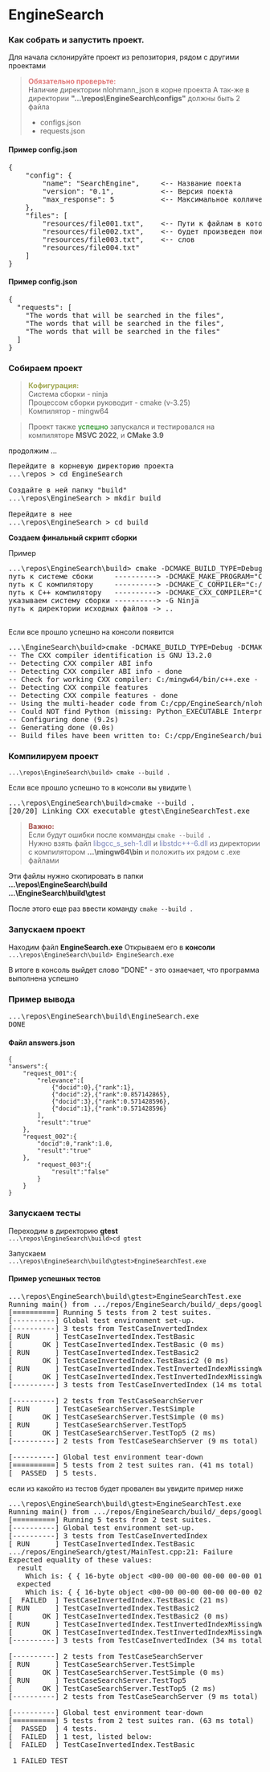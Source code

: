 # EngineSearch


### **Как собрать и запустить проект.**

Для начала склонируйте проект из репозитория, рядом с другими проектами
>  **<font color="#e07979">Обязательно проверьте:</font>**  \
> Наличие директории nlohmann_json в корне проекта
> А так-же в директории **"...\repos\EngineSearch\configs"** должны быть 2 файла
> - configs.json
> - requests.json

#### Пример config.json
<pre>
{
    "config": {
        "name": "SearchEngine",     <-- Название поекта
        "version": "0.1",           <-- Версия поекта
        "max_response": 5           <-- Максимальное колличествозапросов
    },
    "files": [
        "resources/file001.txt",    <-- Пути к файлам в которых
        "resources/file002.txt",    <-- будет произведен поиск
        "resources/file003.txt",    <-- слов
        "resources/file004.txt"
    ]
}
</pre>

####  Пример config.json
<pre>
{
  "requests": [
    "The words that will be searched in the files",
    "The words that will be searched in the files",
    "The words that will be searched in the files"
  ]
}
</pre>

### **Собираем проект**

> **<font color="a1a852">Кофигурация:</font>**  \
> Система сборки - ninja \
> Процессом сборки руководит - cmake (v-3.25) \
> Компилятор - mingw64

>Проект также <font color="green">успешно</font> запускался и тестировался на компиляторе **MSVC 2022**, и **CMake 3.9**

продолжим ... 

<pre>
Перейдите в корневую директорию проекта
...\repos > cd EngineSearch

Создайте в ней папку "build"
...\repos\EngineSearch > mkdir build

Перейдите в нее
...\repos\EngineSearch > cd build
</pre>

**Создаем финальный скрипт сборки**

Пример
 <pre>
...\repos\EngineSearch\build> cmake -DCMAKE_BUILD_TYPE=Debug <--- С отладкой или релиз
путь к системе сбоки     ----------> -DCMAKE_MAKE_PROGRAM="C:/ninja.exe"
путь к С компилятору     ----------> -DCMAKE_C_COMPILER="C:/mingw64/bin/gcc.exe"
путь к С++ компилятору   ----------> -DCMAKE_CXX_COMPILER="C:/mingw64/bin/c++.exe" 
указываем систему сборки ----------> -G Ninja 
путь к директории исходных файлов -> ..
 </pre>
Если все прошло успешно на консоли появится
<pre>
...\EngineSearch\build>cmake -DCMAKE_BUILD_TYPE=Debug -DCMAKE_MAKE_PROGRAM=C:/ninja.exe -DCMAKE_C_COMPILER=C:/mingw64/bin/gcc.exe -DCMAKE_CXX_COMPILER=C:/mingw64/bin/c++.exe -G Ninja ..
-- The CXX compiler identification is GNU 13.2.0
-- Detecting CXX compiler ABI info
-- Detecting CXX compiler ABI info - done
-- Check for working CXX compiler: C:/mingw64/bin/c++.exe - skipped
-- Detecting CXX compile features
-- Detecting CXX compile features - done
-- Using the multi-header code from C:/cpp/EngineSearch/nlohmann_json/include/
-- Could NOT find Python (missing: Python_EXECUTABLE Interpreter)
-- Configuring done (9.2s)
-- Generating done (0.0s)
-- Build files have been written to: C:/cpp/EngineSearch/build
</pre>

### **Компилируем проект**
`...\repos\EngineSearch\build> cmake --build . `

Если все прошло успешно то в консоли вы увидите  \
<pre>
...\repos\EngineSearch\build>cmake --build .
[20/20] Linking CXX executable gtest\EngineSearchTest.exe
</pre>

> **<font color="#a8534d">Важно:</font>** \
Если будут ошибки после комманды `cmake --build .`  \
Нужно взять файл <font color="#7681b8">libgcc_s_seh-1.dll</font> и  <font color="#7681b8">libstdc++-6.dll</font> из директории с компилятором **...\mingw64\bin** и положить их рядом с .exe файлами


Эти файлы нужно скопировать в папки  \
**...\repos\EngineSearch\build**  \
**...\EngineSearch\build\gtest**

После этого еще раз ввести команду `cmake --build .`
### **Запускаем проект**  
Находим файл **EngineSearch.exe**
Открываем его в **консоли**  \
`...\repos\EngineSearch\build> EngineSearch.exe `

В итоге в консоль выйдет слово "DONE" - это ознаечает, что программа выполнена успешно

### Пример вывода
<pre>
...\repos\EngineSearch\build\EngineSearch.exe
DONE
</pre>

#### Файл answers.json
    {
    "answers":{
        "request_001":{
            "relevance":[
                {"docid":0},{"rank":1},
                {"docid":2},{"rank":0.857142865},
                {"docid":3},{"rank":0.571428596},
                {"docid":1},{"rank":0.571428596}
            ],
            "result":"true"
        },
        "request_002":{
            "docid":0,"rank":1.0,
            "result":"true"
        },
            "request_003":{
                "result":"false"
            }
        }
    }

### **Запускаем тесты** 

Переходим в директорию **gtest**  \
`...\repos\EngineSearch\build>cd gtest`

Запускаем  \
`...\repos\EngineSearch\build\gtest>EngineSearchTest.exe`

#### Пример успешных тестов
<pre>
...\repos\EngineSearch\build\gtest>EngineSearchTest.exe
Running main() from .../repos/EngineSearch/build/_deps/googletest-src/googletest/src/gtest_main.cc
[==========] Running 5 tests from 2 test suites.
[----------] Global test environment set-up.
[----------] 3 tests from TestCaseInvertedIndex
[ RUN      ] TestCaseInvertedIndex.TestBasic
[       OK ] TestCaseInvertedIndex.TestBasic (0 ms)
[ RUN      ] TestCaseInvertedIndex.TestBasic2
[       OK ] TestCaseInvertedIndex.TestBasic2 (0 ms)
[ RUN      ] TestCaseInvertedIndex.TestInvertedIndexMissingWord
[       OK ] TestCaseInvertedIndex.TestInvertedIndexMissingWord (0 ms)
[----------] 3 tests from TestCaseInvertedIndex (14 ms total)

[----------] 2 tests from TestCaseSearchServer
[ RUN      ] TestCaseSearchServer.TestSimple
[       OK ] TestCaseSearchServer.TestSimple (0 ms)
[ RUN      ] TestCaseSearchServer.TestTop5
[       OK ] TestCaseSearchServer.TestTop5 (2 ms)
[----------] 2 tests from TestCaseSearchServer (9 ms total)

[----------] Global test environment tear-down
[==========] 5 tests from 2 test suites ran. (41 ms total)
[  PASSED  ] 5 tests.
</pre>

если из какойто из тестов будет провален вы увидите пример ниже

<pre>
...\repos\EngineSearch\build\gtest>EngineSearchTest.exe
Running main() from .../repos/EngineSearch/build/_deps/googletest-src/googletest/src/gtest_main.cc
[==========] Running 5 tests from 2 test suites.
[----------] Global test environment set-up.
[----------] 3 tests from TestCaseInvertedIndex
[ RUN      ] TestCaseInvertedIndex.TestBasic
.../repos/EngineSearch/gtest/MainTest.cpp:21: Failure
Expected equality of these values:
  result
    Which is: { { 16-byte object <00-00 00-00 00-00 00-00 01-00 00-00 00-00 00-00> }, { 16-byte object <00-00 00-00 00-00 00-00 01-00 00-00 00-00 00-00>, 16-byte object <01-00 00-00 00-00 00-00 03-00 00-00 00-00 00-00> } }
  expected
    Which is: { { 16-byte object <00-00 00-00 00-00 00-00 02-00 00-00 00-00 00-00> }, { 16-byte object <00-00 00-00 00-00 00-00 01-00 00-00 00-00 00-00>, 16-byte object <01-00 00-00 00-00 00-00 03-00 00-00 00-00 00-00> } }
[  FAILED  ] TestCaseInvertedIndex.TestBasic (21 ms)
[ RUN      ] TestCaseInvertedIndex.TestBasic2
[       OK ] TestCaseInvertedIndex.TestBasic2 (0 ms)
[ RUN      ] TestCaseInvertedIndex.TestInvertedIndexMissingWord
[       OK ] TestCaseInvertedIndex.TestInvertedIndexMissingWord (0 ms)
[----------] 3 tests from TestCaseInvertedIndex (34 ms total)

[----------] 2 tests from TestCaseSearchServer
[ RUN      ] TestCaseSearchServer.TestSimple
[       OK ] TestCaseSearchServer.TestSimple (0 ms)
[ RUN      ] TestCaseSearchServer.TestTop5
[       OK ] TestCaseSearchServer.TestTop5 (2 ms)
[----------] 2 tests from TestCaseSearchServer (9 ms total)

[----------] Global test environment tear-down
[==========] 5 tests from 2 test suites ran. (63 ms total)
[  PASSED  ] 4 tests.
[  FAILED  ] 1 test, listed below:
[  FAILED  ] TestCaseInvertedIndex.TestBasic

 1 FAILED TEST
</pre>


